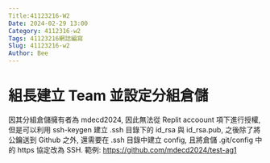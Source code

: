 ```yaml
---
Title:41123216-W2
Date: 2024-02-29 13:00
Category: 4112316-w2
Tags: 41123216網誌編寫
Slug: 41123216-w2
Author: Bee
---
```




<!-- PELICAN_END_SUMMARY -->

# 組長建立 Team 並設定分組倉儲
因其分組倉儲擁有者為 mdecd2024, 因此無法從 Replit accoount 項下進行授權, 但是可以利用 ssh-keygen 建立 .ssh 目錄下的 id_rsa 與 id_rsa.pub, 之後除了將公鑰送到 Github 之外, 還需要在 .ssh 目錄中建立 config, 且將倉儲 .git/config 中的 https 協定改為 SSH.
範例: <https://github.com/mdecd2024/test-ag1>